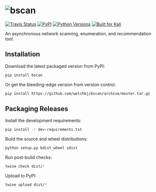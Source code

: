 # ![bscan](https://raw.githubusercontent.com/welchbj/bscan/master/static/logo.png)

[![Travis Status](https://img.shields.io/travis/welchbj/bscan/master.svg?style=flat-square&label=travis)](https://travis-ci.org/welchbj/bscan) [![PyPI](https://img.shields.io/pypi/v/bscan.svg?style=flat-square&label=pypi)](https://pypi.org/project/bscan/) [![Python Versions](https://img.shields.io/badge/python-3.6-c944ff.svg?style=flat-square)](https://pypi.org/project/bscan/) [![Built for Kali](https://img.shields.io/badge/built%20for-kali-2a98ed.svg?style=flat-square)](https://www.kali.org/)

An asynchronous network scanning, enumeration, and recommendation tool.


## Installation

Download the latest packaged version from PyPI:
```sh
pip install bscan
```

Or get the bleeding-edge version from version control:
```sh
pip install https://github.com/welchbj/bscan/archive/master.tar.gz
```


## Packaging Releases

Install the development requirements:
```sh
pip install -r dev-requirements.txt
```

Build the source and wheel distributions:
```sh
python setup.py bdist_wheel sdist
```

Run post-build checks:
```sh
twine check dist/*
```

Upload to PyPI:
```sh
twine upload dist/*
```